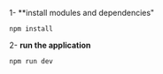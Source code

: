 1- **install modules and dependencies"
``` 
npm install
```

2- **run the application**
```
npm run dev
```
